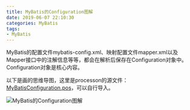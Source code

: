 ```yaml
---
title: MyBatis的Configuration图解
date: 2019-06-07 22:10:30
categories: MyBatis
tags: 
- MyBatis
---
```


MyBatis的配置文件mybatis-config.xml、映射配置文件mapper.xml以及Mapper接口中的注解信息等等，都会在解析后保存在Configuration对象中。Configuration对象是核心内容。

<!--more-->

以下是画的思维导图，这里是processon的源文件：[MyBatisConfiguration.pos](MyBatisConfiguration.pos)，可以自行导入。

![MyBatis的Configuration图解](MyBatisConfiguration.png)